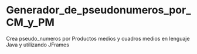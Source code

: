 # Generador_de_pseudonumeros_por_CM_y_PM
Crea pseudo_numeros por Productos medios y cuadros medios en lenguaje Java y utilizando JFrames
